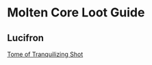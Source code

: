 
<html>
    <head>
        <script>const whTooltips = {colorLinks: true, iconizeLinks: true, renameLinks: true};</script>
        <script src="https://wow.zamimg.com/widgets/power.js"></script>
    </head>
    <body>
        <h1>Molten Core Loot Guide</h1>
        <h2>Lucifron</h2>
        <a href="https://classic.wowhead.com/item=16665/tome-of-tranquilizing-shot">Tome of Tranquilizing Shot</a>
    </body>
</html>